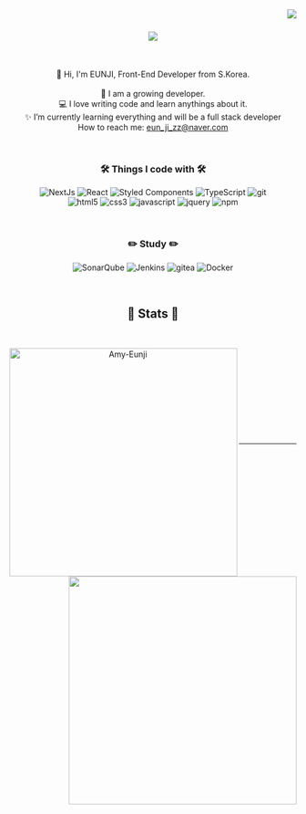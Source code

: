 <img align="right" src="https://visitor-badge.laobi.icu/badge?page_id=Amy-Eunji.Amy-Eunji">

<h1 align="center">
  <a href="https://git.io/typing-svg">
    <img src="https://readme-typing-svg.herokuapp.com/?lines=🌈+Hello,+There!+👋;I+am+EUN+JI+LEE+🍀;Nice+to+meet+you!+🐥&center=true&size=30">
  </a>
</h1>

<br>
<p align="center">
  🍓 Hi, I'm EUNJI, Front-End Developer from S.Korea. 
  <br>
  <br>
  🌱 I am a growing developer. 
  <br>
  💻 I love writing code and learn anythings about it.
  <br>
  ✨ I’m currently learning everything and will be a full stack developer
  <br>
   How to reach me: <a href="mailto: eun_ji_zz@naver.com">eun_ji_zz@naver.com</a>
</p>
<br>

<h3 align="center">🛠 Things I code with 🛠</h3>
<p width=200 align="center">
<img alt="NextJs" src="https://img.shields.io/badge/-NextJs-000000?style=flat-square&logo=next&logoColor=ffffff" />
 <img alt="React" src="https://img.shields.io/badge/-React-45b8d8?style=flat-square&logo=react&logoColor=white" />
  <img alt="Styled Components" src="https://img.shields.io/badge/-Styled_Components-db7092?style=flat-square&logo=styled-components&logoColor=white" />
  <img alt="TypeScript" src="https://img.shields.io/badge/-TypeScript-007ACC?style=flat-square&logo=typescript&logoColor=white" />
  <img alt="git" src="https://img.shields.io/badge/-Git-F05032?style=flat-square&logo=git&logoColor=white" />
   <br>
  <img alt="html5" src="https://img.shields.io/badge/-HTML5-E34F26?style=flat-square&logo=html5&logoColor=white" />
  <img alt="css3" src="https://img.shields.io/badge/-CSS3-8DD6F9?style=flat-square&logo=css3&logoColor=white" />
  <img alt="javascript" src="https://img.shields.io/badge/-javaScript-de9d27?style=flat-square&logo=javascript&logoColor=white" />
  <img alt="jquery" src="https://img.shields.io/badge/-jQuery-0865a7?style=flat-square&logo=jquery&logoColor=white" />
  <img alt="npm" src="https://img.shields.io/badge/-NPM-CB3837?style=flat-square&logo=npm&logoColor=white" />
 
</p>
<br>
<h3 align="center">✏️ Study ✏️</h3>
<p align="center">
  <img alt="SonarQube" src="https://img.shields.io/badge/-sonarQube-abcce3?style=flat-square&logo=sonarqube&logoColor=ffffff" />
  <img alt="Jenkins" src="https://img.shields.io/badge/-Jenkins-d2d2d2?style=flat-square&logo=jenkins&logoColor=black" />
  <img alt="gitea" src="https://img.shields.io/badge/-Gitea-5d9425?style=flat-square&logo=gitea&logoColor=white" />
  <img alt="Docker" src="https://img.shields.io/badge/-Docker-46a2f1?style=flat-square&logo=docker&logoColor=white" />
</p>
<br>

<h2 align="center">💫 Stats 💫</h2>
<br>
<p align=center>
  <div align=center>
    <a href="https://github.com/denvercoder1/github-readme-streak-stats" title="Go to Source">
      <img align="left" width=400 src="https://github-readme-streak-stats.herokuapp.com/?user=Amy-Eunji&theme=tokyonight_duo&border=61dafb&hide_border=true"
      https://github-readme-streak-stats.herokuapp.com/demo/?user=codeCYJ&theme=holi-theme&hide_border=false&border_radius=4.5&locale=en&date_format=&properties=background
      alt="Amy-Eunji" />
    </a>
    
   <a href="https://github.com/codeCYJ/github-readme-stats" title="Go to Source">
      <img align="right" width=400 src="https://github-readme-stats.vercel.app/api?username=Amy-Eunji&show_icons=true&theme=holi-theme&border_color=61dafb&hide_border=true" />
    </a>
    
  </div>
  <br><br><br><br><br><br><br><br><br>
</p>


<hr>
